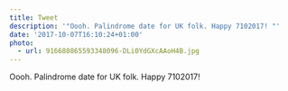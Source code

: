 ```yaml
---
title: Tweet
description: '"Oooh. Palindrome date for UK folk. Happy 7102017! "'
date: '2017-10-07T16:10:24+01:00'
photo:
  - url: 916680865593348096-DLi0YdGXcAAoH4B.jpg
---
```

Oooh. Palindrome date for UK folk. Happy 7102017! 
